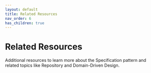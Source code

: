```yaml
---
layout: default
title: Related Resources
nav_order: 6
has_children: true
---
```


# Related Resources

Additional resources to learn more about the Specification pattern and related topics like Repository and Domain-Driven Design.
